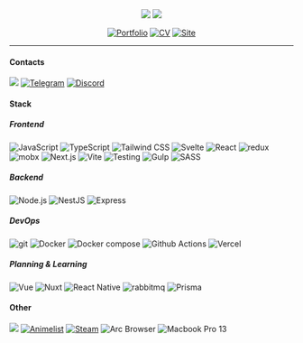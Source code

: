 <div align="center">
  <img src="https://readme-typing-svg.demolab.com?font=Borel&weight=400&size=24&duration=2000&color=22c55e&center=true&vCenter=true&multiline=false&repeat=true&random=true&width=610&height=40&lines=Hellow!;Hey! \o/;Sup.;Howdy?;Privet.;what's cooking, good looking?" /> 
  <img src="https://readme-typing-svg.demolab.com?font=Lexend&weight=400&size=20&duration=4000&color=16a34a&center=true&vCenter=false&multiline=true&repeat=false&random=false&width=610&height=40&lines=I'm+Ilya%2C+a+Frontend+Developer+and+TypeScript+lover.+%E1%A1%A3%F0%90%AD%A9" />

[![Portfolio](https://img.shields.io/badge/Portfolio-15803d?style=for-the-badge&logo=proton-drive&logoColor=white)](https://hatsu.pro/portfolio) [![CV](https://img.shields.io/badge/CV-16a34a?style=for-the-badge&logo=read.cv&logoColor=white)](https://hatsu.pro/cv.pdf) [![Site](https://img.shields.io/badge/Site-22c55e?style=for-the-badge)](https://hatsu.pro/)

</div>

<hr>

#### Contacts

[![](https://img.shields.io/badge/ProtonMail-8B89CC?style=for-the-badge&logo=protonmail&logoColor=white)](mailto:wuvuxd@proton.me) [![Telegram](https://img.shields.io/badge/Telegram-38bdf8?style=for-the-badge&logo=Telegram&logoColor=white)](https://t.me/Koshacha) [![Discord](https://img.shields.io/badge/Discord-7c3aed?style=for-the-badge&logo=discord&logoColor=white)](https://discordapp.com/users/316173966827978755)

#### Stack

##### Frontend

![JavaScript](https://img.shields.io/badge/JavaScript-F7DF20?style=for-the-badge&logo=JavaScript&logoColor=black) ![TypeScript](https://img.shields.io/badge/TypeScript-3279C6?style=for-the-badge&logo=TypeScript&logoColor=white) ![Tailwind CSS](https://img.shields.io/badge/Tailwind_CSS-2dd4bf?style=for-the-badge&logo=Tailwind+CSS&logoColor=white) ![Svelte](https://img.shields.io/badge/Svelte-EF5400?style=for-the-badge&logo=Tailwind+CSS&logoColor=white) ![React](https://img.shields.io/badge/React-38bdf8?style=for-the-badge&logo=React&logoColor=white) ![redux](https://img.shields.io/badge/redux-1f2937?style=for-the-badge&logo=redux&logoColor=%239333ea) ![mobx](https://img.shields.io/badge/mobx-f97316?style=for-the-badge&logo=mobx&logoColor=white) ![Next.js](https://img.shields.io/badge/Next.js-f1f5f9?style=for-the-badge&logo=Next.js&logoColor=%23333) ![Vite](https://img.shields.io/badge/Vite-9A61FF?style=for-the-badge&logo=Vite&logoColor=white) ![Testing](https://img.shields.io/badge/Vitest-FCC82B?style=for-the-badge&logo=Vitest&logoColor=%231E1E1E) ![Gulp](https://img.shields.io/badge/Gulp-dc2626?style=for-the-badge&logo=Gulp&logoColor=white) ![SASS](https://img.shields.io/badge/SASS-be185d?style=for-the-badge&logo=sass&logoColor=white)

##### Backend

![Node.js](https://img.shields.io/badge/Node.js-166534?style=for-the-badge&logo=node.js&logoColor=white) ![NestJS](https://img.shields.io/badge/NestJS-7f1d1d?style=for-the-badge&logo=Nestjs&logoColor=white) ![Express](https://img.shields.io/badge/Express-f8fafc?style=for-the-badge&logo=express&logoColor=%23333)

##### DevOps

![git](https://img.shields.io/badge/git-ea580c?style=for-the-badge&logo=git&logoColor=white) ![Docker](https://img.shields.io/badge/Docker-1e40af?style=for-the-badge&logo=docker&logoColor=white) ![Docker compose](https://img.shields.io/badge/Docker_compose-1d4ed8?style=for-the-badge&logo=docker&logoColor=white) ![Github Actions](https://img.shields.io/badge/Github_Actions-18181b?style=for-the-badge&logo=github-actions&logoColor=white) ![Vercel](https://img.shields.io/badge/Vercel-black?style=for-the-badge&logo=Vercel&logoColor=white)

##### Planning & Learning

![Vue](https://img.shields.io/badge/Vue-15803d?style=for-the-badge&logo=Vue.js&logoColor=white) ![Nuxt](https://img.shields.io/badge/Nuxt-4ade80?style=for-the-badge&logo=Nuxt.js&logoColor=white) ![React Native](https://img.shields.io/badge/React_Native-1e293b?style=for-the-badge&logo=React&logoColor=22d3ee) ![rabbitmq](https://img.shields.io/badge/rabbitmq-FF6602?style=for-the-badge&logo=rabbitmq&logoColor=white) ![Prisma](https://img.shields.io/badge/Prisma-334155?style=for-the-badge&logo=Prisma)

#### Other

[![](https://img.shields.io/badge/-LeetCode-FFA116?style=for-the-badge&logo=LeetCode&logoColor=black)](https://leetcode.com/koshacha/) [![Animelist](https://img.shields.io/badge/Animelist-1e40af?style=for-the-badge&logo=Myanimelist&logoColor=white)](https://myanimelist.net/animelist/ilyanobaka) [![Steam](https://img.shields.io/badge/Steam-312e81?style=for-the-badge&logo=Steam&logoColor=white)](https://steamcommunity.com/id/qbub/) ![Arc Browser](https://img.shields.io/badge/Arc_Browser-343DFC?style=for-the-badge&logo=Arc&logoColor=white) ![Macbook Pro 13](https://img.shields.io/badge/Macbook_Pro_13-9ca3af?style=for-the-badge&logo=apple&logoColor=1f2937)
